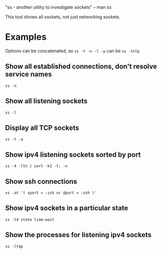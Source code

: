"ss - another utility to investigate sockets" – man ss

This tool shows all sockets, not just networking sockets.

# Examples

Options can be concatenated, so `ss -t -n -l -p` can be `ss -tnlp`

## Show all established connections, don't resolve service names

```
ss -n
```

## Show all listening sockets

```
ss -l
```

## Display all TCP sockets

```
ss -t -a
```

## Show ipv4 listening sockets sorted by port

```
ss -4 -ltn | sort -k2 -t: -n
```

## Show ssh connections

```
ss -at '( sport = :ssh or dport = :ssh )'
```

## Show ipv4 sockets in a particular state

```
ss -t4 state time-wait
```

## Show the processes for listening ipv4 sockets

```
ss -lt4p
```



